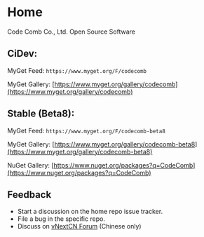# Home
Code Comb Co., Ltd. Open Source Software

## CiDev:

MyGet Feed: `https://www.myget.org/F/codecomb`

MyGet Gallery: [https://www.myget.org/gallery/codecomb](https://www.myget.org/gallery/codecomb)

## Stable (Beta8):

MyGet Feed: `https://www.myget.org/F/codecomb-beta8`

MyGet Gallery: [https://www.myget.org/gallery/codecomb-beta8](https://www.myget.org/gallery/codecomb-beta8)

NuGet Gallery: [https://www.nuget.org/packages?q=CodeComb](https://www.nuget.org/packages?q=CodeComb)

## Feedback

- Start a discussion on the home repo issue tracker.
- File a bug in the specific repo.
- Discuss on [vNextCN Forum](http://vnextcn.org/Forum) (Chinese only)
